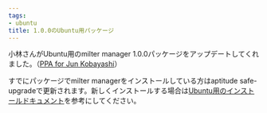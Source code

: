 ```yaml
---
tags:
- ubuntu
title: 1.0.0のUbuntu用パッケージ
---
```

小林さんがUbuntu用のmilter manager 1.0.0パッケージをアップデートしてくれました。（[PPA for Jun Kobayashi](https://launchpad.net/~jkbys/+archive/ppa)）
<!--more-->


すでにパッケージでmilter managerをインストールしている方はaptitude safe-upgradeで更新されます。新しくインストールする場合は[Ubuntu用のインストールドキュメント](/reference/ja/install-to-ubuntu.html)を参考にしてください。

